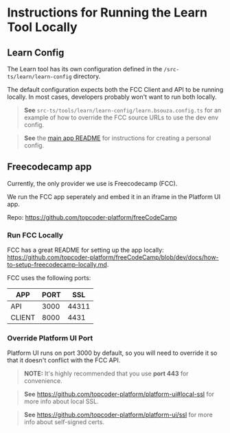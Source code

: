 # Instructions for Running the Learn Tool Locally

## Learn Config

The Learn tool has its own configuration defined in the `/src-ts/learn/learn-config` directory.

The default configuration expects both the FCC Client and API to be running locally. In most cases, developers probably won't want to run both locally. 

>**See** `src-ts/tools/learn/learn-config/learn.bsouza.config.ts` for an example of how to override the FCC source URLs to use the dev env config.

>**See** the [main app README](/README.md#personal-config) for instructions for creating a personal config.

## Freecodecamp app

Currently, the only provider we use is Freecodecamp (FCC).

We run the FCC app seperately and embed it in an iframe in the Platform UI app.

Repo: https://github.com/topcoder-platform/freeCodeCamp

### Run FCC Locally

FCC has a great README for setting up the app locally: https://github.com/topcoder-platform/freeCodeCamp/blob/dev/docs/how-to-setup-freecodecamp-locally.md.

FCC uses the following ports:

| APP | PORT | SSL |
| --- | ---- | --- |
| API | 3000 | 44311 |
| CLIENT | 8000 | 4431 |

### Override Platform UI Port

Platform UI runs on port 3000 by default, so you will need to override it so that it doesn't conflict with the FCC API.

>**NOTE:** It's highly recommended that you use <b>port 443</b> for convenience.

>**See** https://github.com/topcoder-platform/platform-ui#local-ssl for more info about local SSL.

>**See** https://github.com/topcoder-platform/platform-ui/ssl for more info about self-signed certs.

